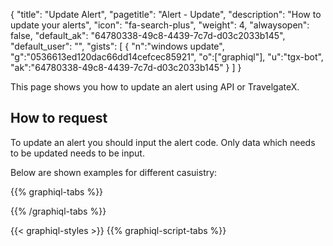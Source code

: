 {
"title": "Update Alert",
"pagetitle": "Alert - Update",
"description": "How to update your alerts",
"icon": "fa-search-plus",
"weight": 4,
"alwaysopen": false,
"default_ak": "64780338-49c8-4439-7c7d-d03c2033b145",
"default_user": "",
"gists": [
    {
        "n":"windows update",
        "g":"0536613ed120dac66dd14cefcec85921",
        "o":["graphiql"],
        "u":"tgx-bot",
        "ak":"64780338-49c8-4439-7c7d-d03c2033b145"
    }
    ]
}

This page shows you how to update an alert using API or TravelgateX.

## How to request

To update an alert you should input the alert code. Only data which needs to be updated needs to be input. 

Below are shown examples for different casuistry:

{{% graphiql-tabs %}}

{{% /graphiql-tabs %}}

{{< graphiql-styles >}}
{{% graphiql-script-tabs %}}
